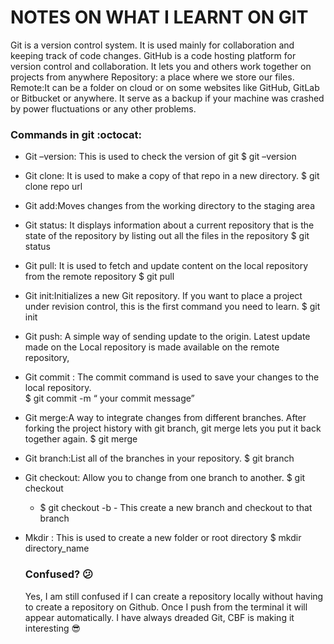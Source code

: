 # NOTES ON WHAT I LEARNT ON GIT 
Git is a version control system. It is used mainly for collaboration and keeping track of code changes.
GitHub is a code hosting platform for version control and collaboration. It lets you and others work together on projects from anywhere
Repository: a place where we store our files. 
Remote:It can be a folder on cloud or on some websites like GitHub, GitLab or Bitbucket or anywhere. It serve as a backup if your machine was crashed by power fluctuations or any other problems. 

### Commands in git :octocat:
- Git –version: This is used to check the version of git
	$ git –version
- Git clone: It is used to make a copy of  that repo in a new directory. 
	$ git clone repo url
- Git add:Moves changes from the working directory to the staging area 
- Git status: It displays information about a current repository that is the state of the repository by listing out all the files in the repository
	$ git status
- Git pull: It is used to fetch and update content on the local repository from the remote repository 
	$ git pull
- Git init:Initializes a new Git repository. If you want to place a project under revision control, this is the first command you need to learn.
          $  git init
- Git push: A simple way of sending update to the origin. Latest update made on the Local repository is made available on the remote repository,
- Git commit : The commit command is used to save your changes to the local repository.  
 	$ git commit -m “ your commit message”
- Git merge:A way to integrate changes from different branches. After forking the project history with git branch, git merge lets you put it back together again.
	$ git merge
- Git branch:List all of the branches in your repository. 
	$ git branch 
- Git checkout: Allow you to change from one branch to another.
	$ git checkout <branchname>
	- $ git checkout -b <branchname>  - This create a new branch and checkout to that branch
- Mkdir : This is used to create a new folder  or root directory
$ mkdir directory_name
  
  
  ### Confused? 😕
  Yes, I am still confused if I can create  a repository locally without having to create a repository on Github. Once I push from the terminal it will appear automatically.
  I have always dreaded Git, CBF is making it interesting 😎




